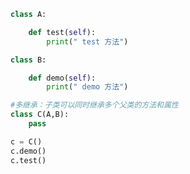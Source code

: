 
<BlogInfo title="9.多继承" author="白日梦想猿" pv=0 read_times=0 pre_cost_time=0分9秒 category="面向对象的特性" tag_list="['面向对象的特性']" create_time="2020.02.27 10:22:08" update_time="2020.02.27 10:25:47" />

```python
class A:

    def test(self):
        print(" test 方法")

class B:

    def demo(self):
        print(" demo 方法")

#多继承：子类可以同时继承多个父类的方法和属性
class C(A,B):
    pass

c = C()
c.demo()
c.test()
```
